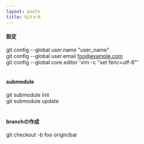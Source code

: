 ```yaml
---
layout: posts
title: Gitメモ 
---
```

#### 設定    
git config --global user.name "user_name"    
git config --global user.email foo@example.com    
git config --global core.editor 'vim -c "set fenc=utf-8"'     
<br/>
#### submodule  
git submodule init   
git submodule update    
<br>
#### branchの作成  
git checkout -b foo origin/bar
